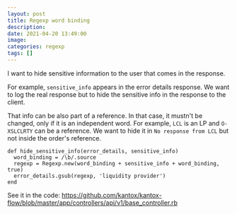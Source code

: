 ```yaml
---
layout: post
title: Regexp word binding
description: 
date: 2021-04-20 13:49:00
image: 
categories: regexp
tags: []
---
```


I want to hide sensitive information to the user that comes in the response.

For example, `sensitive_info` appears in the error details response. We want to log the real response but to hide the sensitive info in the response to the client. 

That info can be also part of a reference. In that case, it mustn't be changed, only if it is an independent word. For example, `LCL` is an LP and `O-XSLCLRTY` can be a reference. We want to hide it in `No response from LCL` but not inside the order's reference.
 
    def hide_sensitive_info(error_details, sensitive_info)
      word_binding = /\b/.source
      regexp = Regexp.new(word_binding + sensitive_info + word_binding, true)
      error_details.gsub(regexp, 'liquidity provider')
    end

See it in the code: https://github.com/kantox/kantox-flow/blob/master/app/controllers/api/v1/base_controller.rb
